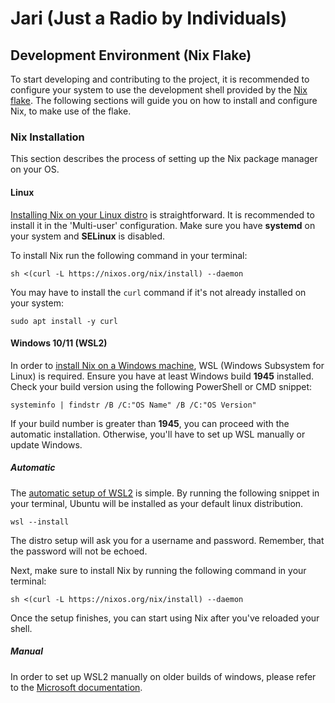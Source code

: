 # Jari (Just a Radio by Individuals)

## Development Environment (Nix Flake)
To start developing and contributing to the project, it is recommended
to configure your system to use the development shell provided by the
[Nix flake](https://github.com/sk4rd/jari/blob/main/flake.nix). The
following sections will guide you on how to install and configure Nix,
to make use of the flake.

### Nix Installation
This section describes the process of setting up the Nix package
manager on your OS.

#### Linux
[Installing Nix on your Linux
distro](https://nixos.org/download#nix-install-linux) is
straightforward. It is recommended to install it in the 'Multi-user'
configuration. Make sure you have **systemd** on your system and
**SELinux** is disabled.

To install Nix run the following command in your terminal:

```
sh <(curl -L https://nixos.org/nix/install) --daemon
```

You may have to install the `curl` command if it's not already
installed on your system:

```
sudo apt install -y curl
```

#### Windows 10/11 (WSL2)
In order to [install Nix on a Windows
machine](https://nixos.org/download#nix-install-windows), WSL (Windows
Subsystem for Linux) is required. Ensure you have at least Windows
build **1945** installed. Check your build version using the following
PowerShell or CMD snippet:

```
systeminfo | findstr /B /C:"OS Name" /B /C:"OS Version"
```

If your build number is greater than **1945**, you can proceed with
the automatic installation. Otherwise, you'll have to set up WSL
manually or update Windows.

##### Automatic
The [automatic setup of
WSL2](https://learn.microsoft.com/en-us/windows/wsl/install) is
simple. By running the following snippet in your terminal, Ubuntu will
be installed as your default linux distribution.

```
wsl --install
```

The distro setup will ask you for a username and password. Remember,
that the password will not be echoed.

Next, make sure to install Nix by running the following command in
your terminal:

```
sh <(curl -L https://nixos.org/nix/install) --daemon
```

Once the setup finishes, you can start using Nix after you've reloaded
your shell.

##### Manual
In order to set up WSL2 manually on older builds of windows, please
refer to the [Microsoft
documentation](https://learn.microsoft.com/en-us/windows/wsl/install-manual).
